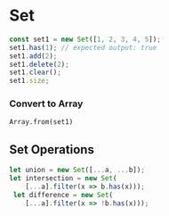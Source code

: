 # Set

```js
const set1 = new Set([1, 2, 3, 4, 5]);
set1.has(1); // expected output: true
set1.add(2);
set1.delete(2);
set1.clear();
set1.size;
```

### Convert to Array

`Array.from(set1)`

## Set Operations

```js
let union = new Set([...a, ...b]);
let intersection = new Set(
    [...a].filter(x => b.has(x)));
 let difference = new Set(
    [...a].filter(x => !b.has(x)));
```

